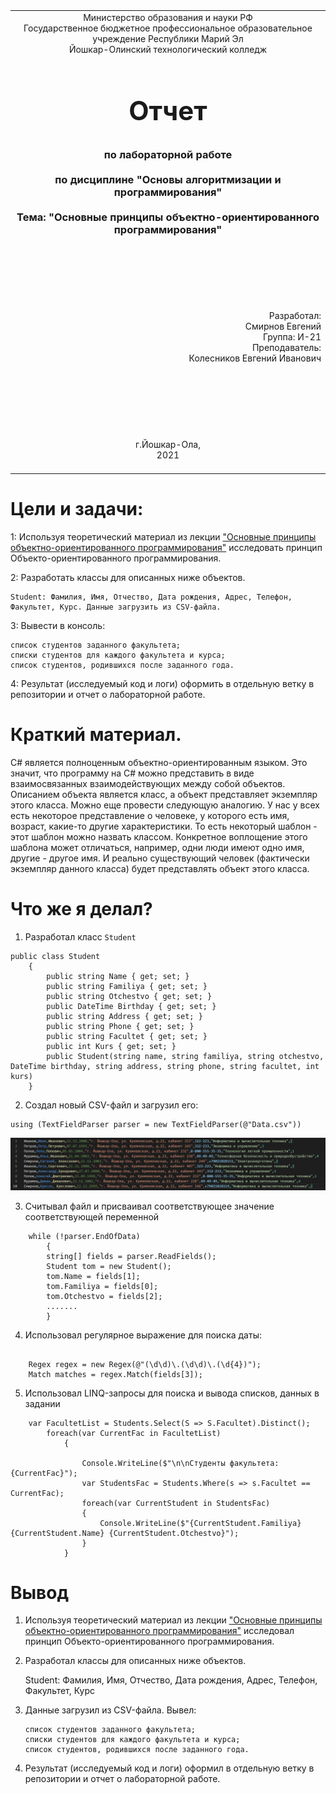 <table style="width: 100%;">
  <tr>
    <td style="text-align: center; border: none;">
    Министерство образования и науки РФ<br>
Государственное бюджетное профессиональное образовательное учреждение Республики Марий Эл<br>
Йошкар-Олинский технологический колледж
</td>
  </tr>
  <tr>
    <td style="text-align: center; border: none; height: 15em;">
    <h2 style="font-size:3em;">Отчет</h2>
      <h3>по лабораторной работе<br><br> по дисциплине "Основы алгоритмизации и программирования"<br><br> Тема:<b> "Основные принципы объектно-ориентированного программирования"<b> </h3></td>
  </tr>
  <tr>
    <br><br><td style="text-align: right; border: none; height: 20em;">
      Разработал:<br/>
      Смирнов Евгений<br>
      Группа: И-21<br>
      Преподаватель:<br>
      Колесников Евгений Иванович
    </td>
  </tr>
  <tr>
    <td style="text-align: center; border: none; height: 5em;">
    г.Йошкар-Ола,<br> 2021</td>
  </tr>
</table>

<div style="page-break-after: always;"></div>

# Цели и задачи:

1: Используя теоретический материал из лекции ["Основные принципы объектно-ориентированного программирования"](https://github.com/kolei/OAP/blob/master/articles/t6_oop1.md) исследовать принцип Объекто-ориентированного программирования.

2: Разработать классы для описанных ниже объектов.

    Student: Фамилия, Имя, Отчество, Дата рождения, Адрес, Телефон, Факультет, Курс. Данные загрузить из CSV-файла. 

3: Вывести в консоль:

    список студентов заданного факультета;
    списки студентов для каждого факультета и курса;
    список студентов, родившихся после заданного года.

4: Результат (исследуемый код и логи) оформить в отдельную ветку в репозитории и отчет о лабораторной работе.

# Краткий материал.

C# является полноценным объектно-ориентированным языком. Это значит, что программу на C# можно представить в виде взаимосвязанных взаимодействующих между собой объектов.
Описанием объекта является класс, а объект представляет экземпляр этого класса. Можно еще провести следующую аналогию. У нас у всех есть некоторое представление о человеке, у которого есть имя, возраст, какие-то другие характеристики. То есть некоторый шаблон - этот шаблон можно назвать классом. Конкретное воплощение этого шаблона может отличаться, например, одни люди имеют одно имя, другие - другое имя. И реально существующий человек (фактически экземпляр данного класса) будет представлять объект этого класса.
# Что же я делал?

1) Разработал класс `Student`

```
public class Student
    {
        public string Name { get; set; }
        public string Familiya { get; set; }
        public string Otchestvo { get; set; }
        public DateTime Birthday { get; set; }
        public string Address { get; set; }
        public string Phone { get; set; }
        public string Facultet { get; set; }
        public int Kurs { get; set; }
        public Student(string name, string familiya, string otchestvo, DateTime birthday, string address, string phone, string facultet, int kurs)
    }
```

2) Создал новый CSV-файл и загрузил его:

```
using (TextFieldParser parser = new TextFieldParser(@"Data.csv"))
```

![](лаба.jpg)

3) Считывал файл и присваивал соответствующее значение соответствующей переменной

```
    while (!parser.EndOfData)
        {                            
        string[] fields = parser.ReadFields();
        Student tom = new Student();
        tom.Name = fields[1];
        tom.Familiya = fields[0];
        tom.Otchestvo = fields[2];
        .......
        }
```

4) Использовал регулярное выражение для поиска даты:
```

    Regex regex = new Regex(@"(\d\d)\.(\d\d)\.(\d{4})");
    Match matches = regex.Match(fields[3]);
```
5) Использовал LINQ-запросы для поиска и вывода списков, данных в задании

```
    var FacultetList = Students.Select(S => S.Facultet).Distinct();
        foreach(var CurrentFac in FacultetList)
            {

                Console.WriteLine($"\n\nСтуденты факультета: {CurrentFac}");
                var StudentsFac = Students.Where(s => s.Facultet == CurrentFac);
                foreach(var CurrentStudent in StudentsFac)
                {
                    Console.WriteLine($"{CurrentStudent.Familiya} {CurrentStudent.Name} {CurrentStudent.Otchestvo}");
                }
            }
```
# Вывод 

1) Используя теоретический материал из лекции ["Основные принципы объектно-ориентированного программирования"](https://github.com/kolei/OAP/blob/master/articles/t6_oop1.md) исследовал принцип Объекто-ориентированного программирования.

2) Разработал классы для описанных ниже объектов.

    Student: Фамилия, Имя, Отчество, Дата рождения, Адрес, Телефон, Факультет, Курс
    
3)  Данные загрузил из CSV-файла. Вывел:

        список студентов заданного факультета;
        списки студентов для каждого факультета и курса;
        список студентов, родившихся после заданного года.

4)  Результат (исследуемый код и логи) оформил в отдельную ветку в репозитории и отчет о лабораторной работе.